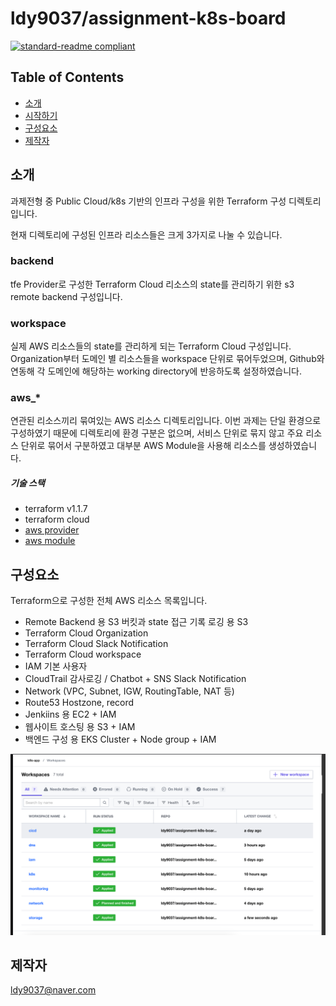 # ldy9037/assignment-k8s-board

[![standard-readme compliant](https://img.shields.io/badge/readme%20style-standard-brightgreen.svg?style=flat-square)](https://github.com/RichardLitt/standard-readme)


## Table of Contents

- [소개](#소개)
- [시작하기](#시작하기)
- [구성요소](#구성요소)
- [제작자](#제작자)

## 소개

  과제전형 중 Public Cloud/k8s 기반의 인프라 구성을 위한 Terraform 구성 디렉토리입니다. 

  현재 디렉토리에 구성된 인프라 리소스들은 크게 3가지로 나눌 수 있습니다. 
  
  ### backend
  tfe Provider로 구성한 Terraform Cloud 리소스의 state를 관리하기 위한 s3 remote backend 구성입니다.

  ### workspace
  실제 AWS 리소스들의 state를 관리하게 되는 Terraform Cloud 구성입니다. Organization부터 도메인 별 리소스들을 workspace 단위로 묶어두었으며, Github와 연동해 각 도메인에 해당하는 working directory에 반응하도록 설정하였습니다. 
  
  ### aws_*
  연관된 리소스끼리 묶여있는 AWS 리소스 디렉토리입니다. 이번 과제는 단일 환경으로 구성하였기 때문에 디렉토리에 환경 구분은 없으며, 서비스 단위로 묶지 않고 주요 리소스 단위로 묶어서 구분하였고 대부분 AWS Module을 사용해 리소스를 생성하였습니다. 
  
 
 ##### 기술 스택
 - terraform v1.1.7
 - terraform cloud
 - [aws provider](https://registry.terraform.io/providers/hashicorp/aws/latest/docs)
 - [aws module](https://registry.terraform.io/namespaces/terraform-aws-modules)


## 구성요소
Terraform으로 구성한 전체 AWS 리소스 목록입니다. 
- Remote Backend 용 S3 버킷과 state 접근 기록 로깅 용 S3 
- Terraform Cloud Organization
- Terraform Cloud Slack Notification
- Terraform Cloud workspace
- IAM 기본 사용자
- CloudTrail 감사로깅 / Chatbot + SNS Slack Notification
- Network (VPC, Subnet, IGW, RoutingTable, NAT 등)
- Route53 Hostzone, record
- Jenkiins 용 EC2 + IAM
- 웹사이트 호스팅 용 S3 + IAM
- 백엔드 구성 용 EKS Cluster + Node group + IAM

![tfc_workspace](./readme_image/tfc_workspace.png)

## 제작자
[ldy9037@naver.com](ldy9037@naver.com)